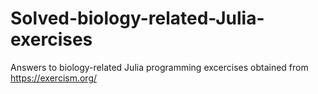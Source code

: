 # Solved-biology-related-Julia-exercises
Answers to biology-related Julia programming excercises obtained from https://exercism.org/
